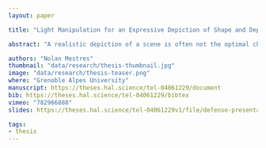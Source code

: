 ```yaml
---
layout: paper

title: "Light Manipulation for an Expressive Depiction of Shape and Depth"

abstract: "A realistic depiction of a scene is often not the optimal choice to efficiently convey a message. In this thesis, we investigate how visual artists control lighting to influence our perception of physical properties of the scene. We are particularly interested in their uses of shading and cast shadows to depict shape and depth information. We find a particular case-study in the style of the hand-painted panorama maps of Pierre Novat (1928-2007), who excelled at depicting complex mountainous landscapes. We study Novat’s pictorial style and how he freed himself from depicting mountains realistically, in favour of effectively transmitting the necessary information for terrain understanding.<br/><br/>Drawing on Vision Science and our study of Novat’s artworks, we introduce novel methods aimed at enhancing the depiction of shape and depth information in 3D renderings:<br/><br/>Our first method, Local Light Alignment, focuses on enhancing shape depiction at multiple scales by controlling the shading intensity locally at the surface. We change the light direction at each surface point to ensure congruence between the actual physical shape and its shading patterns. We extend our approach to control material components independently, e.g., highlights and refractions.<br/><br/>Our second approach focuses on cast shadows. They can at the same time mask areas, hindering our perception, as well as provide our visual system with depth, shape, and spatial arrangement information. Our method computes geometry-dependent light directions ensuring a correct placement of cast shadows. We also propose multi-scale cast shadows to reintroduce lost depth and shape cues in already shadowed areas.<br/><br/>Finally, we show the effectiveness of our lighting editing algorithms in the context of analytical shading (2D maps), as well as for 3D panorama maps."

authors: "Nolan Mestres"
thumbnail: "data/research/thesis-thumbnail.jpg"
image: "data/research/thesis-teaser.png"
where: "Grenoble Alpes University"
manuscript: https://theses.hal.science/tel-04061229/document
bib: https://theses.hal.science/tel-04061229/bibtex
vimeo: "782966888"
slides: https://theses.hal.science/tel-04061229v1/file/defense-presentation.pptx

tags:
- thesis
---
```


